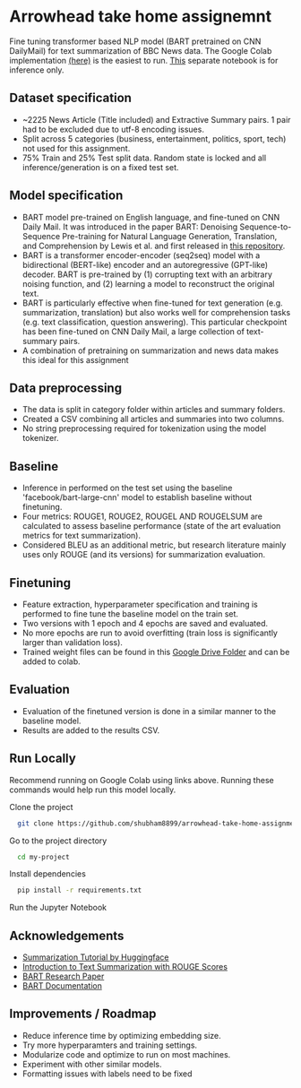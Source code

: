 
# Arrowhead take home assignemnt

Fine tuning transformer based NLP model (BART pretrained on CNN DailyMail) for text summarization of BBC News data. The Google Colab implementation [(here)](https://colab.research.google.com/drive/1XZeFFSA1GUpeOeBEQ1F0bO6Z2N0ZA_0a?usp=sharing) is the easiest to run. [This](https://colab.research.google.com/drive/1d4Dt81ZRuZe9l_mho0w4DaZ6vvJSz4t7?usp=sharing) separate notebook is for inference only. 

## Dataset specification
- ~2225 News Article (Title included) and Extractive Summary pairs. 1 pair had to be excluded due to utf-8 encoding issues.
- Split across 5 categories (business, entertainment, politics, sport, tech) not used for this assignment.
- 75% Train and 25% Test split data. Random state is locked and all inference/generation is on a fixed test set.

## Model specification
- BART model pre-trained on English language, and fine-tuned on CNN Daily Mail. It was introduced in the paper BART: Denoising Sequence-to-Sequence Pre-training for Natural Language Generation, Translation, and Comprehension by Lewis et al. and first released in [this repository](https://github.com/pytorch/fairseq/tree/master/examples/bart).
- BART is a transformer encoder-encoder (seq2seq) model with a bidirectional (BERT-like) encoder and an autoregressive (GPT-like) decoder. BART is pre-trained by (1) corrupting text with an arbitrary noising function, and (2) learning a model to reconstruct the original text.
- BART is particularly effective when fine-tuned for text generation (e.g. summarization, translation) but also works well for comprehension tasks (e.g. text classification, question answering). This particular checkpoint has been fine-tuned on CNN Daily Mail, a large collection of text-summary pairs.
- A combination of pretraining on summarization and news data makes this ideal for this assignment

## Data preprocessing
- The data is split in category folder within articles and summary folders.
- Created a CSV combining all articles and summaries into two columns.
- No string preprocessing required for tokenization using the model tokenizer.

## Baseline
- Inference in performed on the test set using the baseline 'facebook/bart-large-cnn' model to establish baseline without finetuning.
- Four metrics: ROUGE1, ROUGE2, ROUGEL AND ROUGELSUM are calculated to assess baseline performance (state of the art evaluation metrics for text summarization).
- Considered BLEU as an additional metric, but research literature mainly uses only ROUGE (and its versions) for summarization evaluation.

## Finetuning
- Feature extraction, hyperparameter specification and training is performed to fine tune the baseline model on the train set. 
- Two versions with 1 epoch and 4 epochs are saved and evaluated.
- No more epochs are run to avoid overfitting (train loss is significantly larger than validation loss).
- Trained weight files can be found in this [Google Drive Folder](https://drive.google.com/drive/folders/1OwEki57MnUG3wyXL7Y5ZxmY-JAzSBTKP?usp=sharing) and can be added to colab.

## Evaluation
- Evaluation of the finetuned version is done in a similar manner to the baseline model.
- Results are added to the results CSV.

## Run Locally
Recommend running on Google Colab using links above. Running these commands would help run this model locally.

Clone the project

```bash
  git clone https://github.com/shubham8899/arrowhead-take-home-assignment.git
```

Go to the project directory

```bash
  cd my-project
```

Install dependencies

```bash
  pip install -r requirements.txt
```

Run the Jupyter Notebook


## Acknowledgements
 - [Summarization Tutorial by Huggingface](https://huggingface.co/docs/transformers/tasks/summarization)
 - [Introduction to Text Summarization with ROUGE Scores](https://towardsdatascience.com/introduction-to-text-summarization-with-rouge-scores-84140c64b471)
 - [BART Research Paper](https://arxiv.org/pdf/1910.13461.pdf)
 - [BART Documentation](https://huggingface.co/docs/transformers/model_doc/bart)


## Improvements / Roadmap
- Reduce inference time by optimizing embedding size.
- Try more hyperparamters and training settings.
- Modularize code and optimize to run on most machines.
- Experiment with other similar models.
- Formatting issues with labels need to be fixed

